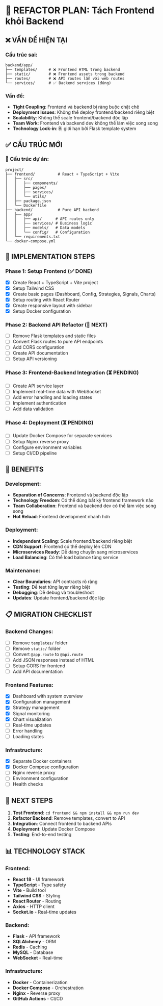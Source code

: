 # 🔄 REFACTOR PLAN: Tách Frontend khỏi Backend

## ❌ **VẤN ĐỀ HIỆN TẠI**

### **Cấu trúc sai:**
```
backend/app/
├── templates/     # ❌ Frontend HTML trong backend
├── static/        # ❌ Frontend assets trong backend  
├── routes/        # ❌ API routes lẫn với web routes
└── services/      # ✅ Backend services (đúng)
```

### **Vấn đề:**
- **Tight Coupling**: Frontend và backend bị ràng buộc chặt chẽ
- **Deployment Issues**: Không thể deploy frontend/backend riêng biệt
- **Scalability**: Không thể scale frontend/backend độc lập
- **Team Work**: Frontend và backend dev không thể làm việc song song
- **Technology Lock-in**: Bị giới hạn bởi Flask template system

## ✅ **CẤU TRÚC MỚI**

### **📁 Cấu trúc dự án:**
```
project/
├── frontend/          # React + TypeScript + Vite
│   ├── src/
│   │   ├── components/
│   │   ├── pages/
│   │   ├── services/
│   │   └── utils/
│   ├── package.json
│   └── Dockerfile
├── backend/           # Pure API backend
│   ├── app/
│   │   ├── api/      # API routes only
│   │   ├── services/ # Business logic
│   │   ├── models/   # Data models
│   │   └── config/   # Configuration
│   └── requirements.txt
└── docker-compose.yml
```

## 🚀 **IMPLEMENTATION STEPS**

### **Phase 1: Setup Frontend (✅ DONE)**
- [x] Create React + TypeScript + Vite project
- [x] Setup Tailwind CSS
- [x] Create basic pages (Dashboard, Config, Strategies, Signals, Charts)
- [x] Setup routing with React Router
- [x] Create responsive layout with sidebar
- [x] Setup Docker configuration

### **Phase 2: Backend API Refactor (🔄 NEXT)**
- [ ] Remove Flask templates and static files
- [ ] Convert Flask routes to pure API endpoints
- [ ] Add CORS configuration
- [ ] Create API documentation
- [ ] Setup API versioning

### **Phase 3: Frontend-Backend Integration (⏳ PENDING)**
- [ ] Create API service layer
- [ ] Implement real-time data with WebSocket
- [ ] Add error handling and loading states
- [ ] Implement authentication
- [ ] Add data validation

### **Phase 4: Deployment (⏳ PENDING)**
- [ ] Update Docker Compose for separate services
- [ ] Setup Nginx reverse proxy
- [ ] Configure environment variables
- [ ] Setup CI/CD pipeline

## 🎯 **BENEFITS**

### **Development:**
- **Separation of Concerns**: Frontend và backend độc lập
- **Technology Freedom**: Có thể dùng bất kỳ frontend framework nào
- **Team Collaboration**: Frontend và backend dev có thể làm việc song song
- **Hot Reload**: Frontend development nhanh hơn

### **Deployment:**
- **Independent Scaling**: Scale frontend/backend riêng biệt
- **CDN Support**: Frontend có thể deploy lên CDN
- **Microservices Ready**: Dễ dàng chuyển sang microservices
- **Load Balancing**: Có thể load balance từng service

### **Maintenance:**
- **Clear Boundaries**: API contracts rõ ràng
- **Testing**: Dễ test từng layer riêng biệt
- **Debugging**: Dễ debug và troubleshoot
- **Updates**: Update frontend/backend độc lập

## 📋 **MIGRATION CHECKLIST**

### **Backend Changes:**
- [ ] Remove `templates/` folder
- [ ] Remove `static/` folder  
- [ ] Convert `@app.route` to `@api.route`
- [ ] Add JSON responses instead of HTML
- [ ] Setup CORS for frontend
- [ ] Add API documentation

### **Frontend Features:**
- [x] Dashboard with system overview
- [x] Configuration management
- [x] Strategy management
- [x] Signal monitoring
- [x] Chart visualization
- [ ] Real-time updates
- [ ] Error handling
- [ ] Loading states

### **Infrastructure:**
- [x] Separate Docker containers
- [x] Docker Compose configuration
- [ ] Nginx reverse proxy
- [ ] Environment configuration
- [ ] Health checks

## 🔧 **NEXT STEPS**

1. **Test Frontend**: `cd frontend && npm install && npm run dev`
2. **Refactor Backend**: Remove templates, convert to API
3. **Integration**: Connect frontend to backend APIs
4. **Deployment**: Update Docker Compose
5. **Testing**: End-to-end testing

## 📊 **TECHNOLOGY STACK**

### **Frontend:**
- **React 18** - UI framework
- **TypeScript** - Type safety
- **Vite** - Build tool
- **Tailwind CSS** - Styling
- **React Router** - Routing
- **Axios** - HTTP client
- **Socket.io** - Real-time updates

### **Backend:**
- **Flask** - API framework
- **SQLAlchemy** - ORM
- **Redis** - Caching
- **MySQL** - Database
- **WebSocket** - Real-time

### **Infrastructure:**
- **Docker** - Containerization
- **Docker Compose** - Orchestration
- **Nginx** - Reverse proxy
- **GitHub Actions** - CI/CD
